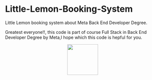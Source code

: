 # Little-Lemon-Booking-System
Little Lemon booking system about Meta Back End Developer Degree.

Greatest everyone!!, this code is part of course Full Stack in Back End Developer Degree by Meta,I hope which this code is hepful for you. 

<div id="header" align="center">
  <img src="https://media.giphy.com/media/M9gbBd9nbDrOTu1Mqx/giphy.gif" width="100"/>
</div>

